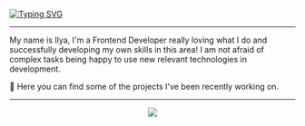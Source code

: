 [![Typing SVG](https://readme-typing-svg.herokuapp.com?font=Gotham+Pro&size=22&duration=4000&pause=1000&color=580BE4&width=435&lines=Welcome+to+korolevevev's+code+world)](https://git.io/typing-svg)

<hr>

My name is Ilya, I'm a Frontend Developer really loving what I do and successfully developing my own skills in this area! 
I am not afraid of complex tasks being happy to use new relevant technologies in development. 

🚀 Here you can find some of the projects I've been recently working on.

<hr>

<p align="center">
  <a href="https://skillicons.dev">
    <img src="https://skillicons.dev/icons?i=react,js,ts,redux,html,css,git,jquery,bootstrap,figma,webpack,jest" />
  </a>
</p>
